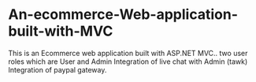 # An-ecommerce-Web-application-built-with-MVC

This is an Ecommerce web application built with ASP.NET MVC..
two user roles which are User and Admin
Integration of live chat with Admin (tawk)
Integration of paypal gateway.
